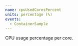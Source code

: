 ```yaml
---
name: cpuUsedCoresPercent
units: percentage (%)
events:
  - ContainerSample
---
```


CPU usage percentage per core.